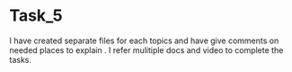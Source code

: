 # Task_5
I have created separate files for each topics and have give comments on needed places to explain .
I refer mulitiple docs and video to complete the tasks.
